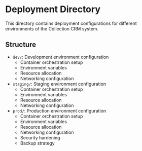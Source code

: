 # Deployment Directory

This directory contains deployment configurations for different environments of the Collection CRM system.

## Structure

- `dev/`: Development environment configuration
  - Container orchestration setup
  - Environment variables
  - Resource allocation
  - Networking configuration
- `staging/`: Staging environment configuration
  - Container orchestration setup
  - Environment variables
  - Resource allocation
  - Networking configuration
- `prod/`: Production environment configuration
  - Container orchestration setup
  - Environment variables
  - Resource allocation
  - Networking configuration
  - Security hardening
  - Backup strategy
